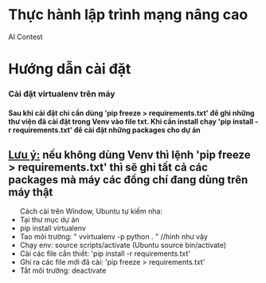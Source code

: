 # Thực hành lập trình mạng nâng cao

AI Contest

# Hướng dẫn cài đặt

<h3>Cài đặt virtualenv trên máy</h3>
<h4>Sau khi cài đặt chỉ cần dùng 'pip freeze > requirements.txt' để ghi những thư viện đã cài đặt trong Venv vào file txt. Khi cần install chạy 'pip install -r requirements.txt' để cài đặt những packages cho dự án</h4>
<h2><u>Lưu ý:</u> nếu không dùng Venv thì lệnh 'pip freeze > requirements.txt' thì sẽ ghi tất cả các packages mà máy các đồng chí đang dùng trên máy thật</h2>
<ul>
Cách cài trên Window, Ubuntu tự kiếm nha:
<li>Tại thư mục dự án</li>
<li>pip install virtualenv </li>
<li>Tao môi trường: " vvirtualenv -p python . " //hình như vậy</li>
<li>Chạy env: source scripts/activate (Ubuntu source bin/activate)</li>
<li>Cài các file cần thiết: 'pip install -r requirements.txt'</li>
<li>Ghi ra các file mới đã cài: 'pip freeze > requirements.txt'</li>
<li>Tắt môi trường: deactivate</li>
</ul>
